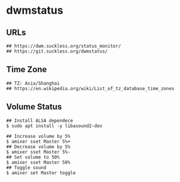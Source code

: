 dwmstatus
=========

## URLs

    ## https://dwm.suckless.org/status_monitor/
    ## https://git.suckless.org/dwmstatus/

## Time Zone

    ## TZ: Asia/Shanghai
    ## https://en.wikipedia.org/wiki/List_of_tz_database_time_zones

## Volume Status

    ## Install ALSA dependece
    $ sudo apt install -y libasound2-dev

    ## Increase volume by 5%
    $ amixer sset Master 5%+
    ## Decrease volume by 5%
    $ amixer sset Master 5%-
    ## Set volume to 50%
    $ amixer sset Master 50%
    ## Toggle sound
    $ amixer set Master toggle
